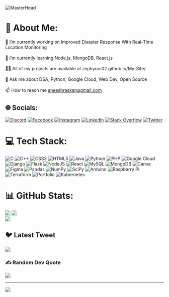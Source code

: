 ![MasterHead](https://pbs.twimg.com/profile_banners/1591167438422302720/1668359857/1080x360)

# 💫 About Me:
🔭 I’m currently working on Improved Disaster Response With Real-Time Location Monitoring<br><br>🌱 I’m currently learning Node.js, MongoDB, React.js<br><br>👨‍💻 All of my projects are available at zephyrus02.github.io/My-Site/<br><br>💬 Ask me about DSA, Python, Google Cloud, Web Dev, Open Source<br><br>📫 How to reach me aneeshraskar@gmail.com


## 🌐 Socials:
[![Discord](https://img.shields.io/badge/Discord-%237289DA.svg?logo=discord&logoColor=white)](https://discord.gg/Zephyrus_02#5406) [![Facebook](https://img.shields.io/badge/Facebook-%231877F2.svg?logo=Facebook&logoColor=white)](https://facebook.com/aneesh.raskar.52) [![Instagram](https://img.shields.io/badge/Instagram-%23E4405F.svg?logo=Instagram&logoColor=white)](https://instagram.com/@_.aneesh_raskar._) [![LinkedIn](https://img.shields.io/badge/LinkedIn-%230077B5.svg?logo=linkedin&logoColor=white)](https://linkedin.com/in/aneesh-raskar-8ab10b205) [![Stack Overflow](https://img.shields.io/badge/-Stackoverflow-FE7A16?logo=stack-overflow&logoColor=white)](https://stackoverflow.com/users/Zephyrus02) [![Twitter](https://img.shields.io/badge/Twitter-%231DA1F2.svg?logo=Twitter&logoColor=white)](https://twitter.com/@aneesh_raskar) 

# 💻 Tech Stack:
![C](https://img.shields.io/badge/c-%2300599C.svg?style=for-the-badge&logo=c&logoColor=white) ![C++](https://img.shields.io/badge/c++-%2300599C.svg?style=for-the-badge&logo=c%2B%2B&logoColor=white) ![CSS3](https://img.shields.io/badge/css3-%231572B6.svg?style=for-the-badge&logo=css3&logoColor=white) ![HTML5](https://img.shields.io/badge/html5-%23E34F26.svg?style=for-the-badge&logo=html5&logoColor=white) ![Java](https://img.shields.io/badge/java-%23ED8B00.svg?style=for-the-badge&logo=java&logoColor=white) ![Python](https://img.shields.io/badge/python-3670A0?style=for-the-badge&logo=python&logoColor=ffdd54) ![PHP](https://img.shields.io/badge/php-%23777BB4.svg?style=for-the-badge&logo=php&logoColor=white) ![Google Cloud](https://img.shields.io/badge/Google%20Cloud-%234285F4.svg?style=for-the-badge&logo=google-cloud&logoColor=white) ![Django](https://img.shields.io/badge/django-%23092E20.svg?style=for-the-badge&logo=django&logoColor=white) ![Flask](https://img.shields.io/badge/flask-%23000.svg?style=for-the-badge&logo=flask&logoColor=white) ![NodeJS](https://img.shields.io/badge/node.js-6DA55F?style=for-the-badge&logo=node.js&logoColor=white) ![React](https://img.shields.io/badge/react-%2320232a.svg?style=for-the-badge&logo=react&logoColor=%2361DAFB) ![MySQL](https://img.shields.io/badge/mysql-%2300f.svg?style=for-the-badge&logo=mysql&logoColor=white) ![MongoDB](https://img.shields.io/badge/MongoDB-%234ea94b.svg?style=for-the-badge&logo=mongodb&logoColor=white) ![Canva](https://img.shields.io/badge/Canva-%2300C4CC.svg?style=for-the-badge&logo=Canva&logoColor=white) 	![Figma](https://img.shields.io/badge/figma-%23F24E1E.svg?style=for-the-badge&logo=figma&logoColor=white) ![Pandas](https://img.shields.io/badge/pandas-%23150458.svg?style=for-the-badge&logo=pandas&logoColor=white) ![NumPy](https://img.shields.io/badge/numpy-%23013243.svg?style=for-the-badge&logo=numpy&logoColor=white) ![SciPy](https://img.shields.io/badge/SciPy-%230C55A5.svg?style=for-the-badge&logo=scipy&logoColor=%white) ![Arduino](https://img.shields.io/badge/-Arduino-00979D?style=for-the-badge&logo=Arduino&logoColor=white) ![Raspberry Pi](https://img.shields.io/badge/-RaspberryPi-C51A4A?style=for-the-badge&logo=Raspberry-Pi) ![Terraform](https://img.shields.io/badge/terraform-%235835CC.svg?style=for-the-badge&logo=terraform&logoColor=white) ![Portfolio](https://img.shields.io/badge/Portfolio-%23000000.svg?style=for-the-badge&logo=firefox&logoColor=#FF7139) ![Kubernetes](https://img.shields.io/badge/kubernetes-%23326ce5.svg?style=for-the-badge&logo=kubernetes&logoColor=white)
# 📊 GitHub Stats:
![](https://github-readme-stats.vercel.app/api?username=Zephyrus02&theme=radical&hide_border=true&include_all_commits=true&count_private=true)
![](https://github-readme-streak-stats.herokuapp.com/?user=Zephyrus02&theme=radical&hide_border=true)<br/>
![](https://github-readme-stats.vercel.app/api/top-langs/?username=Zephyrus02&theme=radical&hide_border=true&include_all_commits=true&count_private=true&layout=compact)

## 🐦 Latest Tweet
[![](https://gtce.itsvg.in/api?username=@aneesh_raskar)](https://github.com/VishwaGauravIn/github-twitter-card-embed)

### ✍️ Random Dev Quote
![](https://quotes-github-readme.vercel.app/api?type=horizontal&theme=radical)

---
[![](https://visitcount.itsvg.in/api?id=Zephyrus02&icon=0&color=6)](https://visitcount.itsvg.in)
